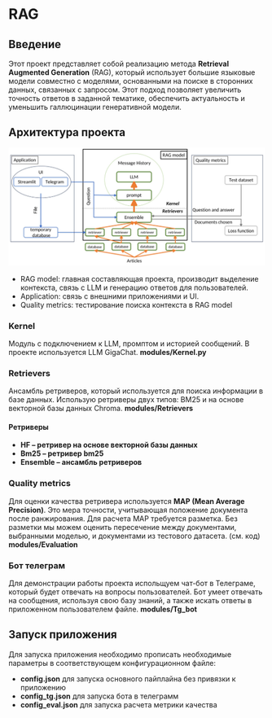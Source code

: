 # RAG

## Введение
Этот проект представляет собой реализацию метода **Retrieval Augmented Generation** (RAG), который использует большие языковые модели совместно с моделями, основанными на поиске в сторонних данных, связанных с запросом. Этот подход позволяет увеличить точность ответов в заданной тематике, обеспечить актуальность и уменьшить галлюцинации генеративной модели.

## Архитектура проекта

![Архитектура проекта](img/architect.jpg)

- RAG model: главная составляющая проекта, производит выделение контекста, связь с LLM и генерацию ответов для пользователей.
- Application: связь с внешними приложениями и UI.
- Quality metrics: тестирование поиска контекста в RAG model

### Kernel
Модуль с подключением к LLM, промптом и историей сообщений. В проекте используется LLM GigaChat.
**modules/Kernel.py**

### Retrievers
Ансамбль ретриверов, который используется для поиска информации в базе данных. Использую ретриверы двух типов: BM25 и на основе векторной базы данных Chroma.
**modules/Retrievers**

#### Ретриверы
* **HF – ретривер на основе векторной базы данных**
* **Bm25 – ретривер bm25**
* **Ensemble – ансамбль ретриверов**

### Quality metrics
Для оценки качества ретривера используется **MAP (Mean Average Precision)**. Это мера точности, учитывающая положение документа после ранжирования. Для расчета MAP требуется разметка.
Без разметки мы можем оценить пересечение между документами, выбранными моделью, и документами из тестового датасета. (см. код)
**modules/Evaluation**


### Бот телеграм
Для демонстрации работы проекта испольщуем чат-бот в Телеграме, который будет отвечать на вопросы пользователей. Бот умеет отвечать на сообщения, используя свою базу знаний, а также искать ответы в приложенном пользователем файле.
**modules/Tg_bot**

## Запуск приложения

Для запуска приложения необходимо прописать необходимые параметры в соответствующем конфигурационном файле: 
- **config.json** для запуска основного пайплайна без привязки к приложению
- **config_tg.json** для запуска бота в телеграмм
- **config_eval.json** для запуска расчета метрики качества